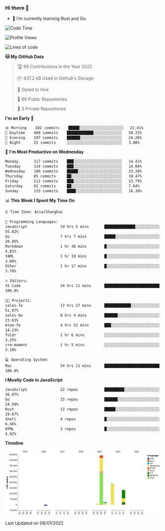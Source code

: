 ### Hi there 👋

- 🌱 I’m currently learning Rust and Go.

<!--START_SECTION:waka-->
![Code Time](http://img.shields.io/badge/Code%20Time-102%20hrs%2013%20mins-blue)

![Profile Views](http://img.shields.io/badge/Profile%20Views-2-blue)

![Lines of code](https://img.shields.io/badge/From%20Hello%20World%20I%27ve%20Written-793%20Thousand%20lines%20of%20code-blue)

**🐱 My GitHub Data** 

> 🏆 69 Contributions in the Year 2022
 > 
> 📦 437.2 kB Used in GitHub's Storage 
 > 
> 💼 Opted to Hire
 > 
> 📜 69 Public Repositories 
 > 
> 🔑 3 Private Repositories  
 > 
**I'm an Early 🐤** 

```text
🌞 Morning    182 commits    █████░░░░░░░░░░░░░░░░░░░░   22.41% 
🌆 Daytime    408 commits    ████████████░░░░░░░░░░░░░   50.25% 
🌃 Evening    197 commits    ██████░░░░░░░░░░░░░░░░░░░   24.26% 
🌙 Night      25 commits     ░░░░░░░░░░░░░░░░░░░░░░░░░   3.08%

```
📅 **I'm Most Productive on Wednesday** 

```text
Monday       117 commits    ███░░░░░░░░░░░░░░░░░░░░░░   14.41% 
Tuesday      114 commits    ███░░░░░░░░░░░░░░░░░░░░░░   14.04% 
Wednesday    189 commits    █████░░░░░░░░░░░░░░░░░░░░   23.28% 
Thursday     85 commits     ██░░░░░░░░░░░░░░░░░░░░░░░   10.47% 
Friday       112 commits    ███░░░░░░░░░░░░░░░░░░░░░░   13.79% 
Saturday     62 commits     ██░░░░░░░░░░░░░░░░░░░░░░░   7.64% 
Sunday       133 commits    ████░░░░░░░░░░░░░░░░░░░░░   16.38%

```


📊 **This Week I Spent My Time On** 

```text
⌚︎ Time Zone: Asia/Shanghai

💬 Programming Languages: 
JavaScript               19 hrs 5 mins       ██████████████░░░░░░░░░░░   55.82% 
Go                       7 hrs 7 mins        █████░░░░░░░░░░░░░░░░░░░░   20.85% 
Markdown                 1 hr 38 mins        █░░░░░░░░░░░░░░░░░░░░░░░░   4.81% 
YAML                     1 hr 19 mins        █░░░░░░░░░░░░░░░░░░░░░░░░   3.88% 
Other                    1 hr 17 mins        █░░░░░░░░░░░░░░░░░░░░░░░░   3.78%

🔥 Editors: 
VS Code                  34 hrs 11 mins      █████████████████████████   100.0%

🐱‍💻 Projects: 
sales-fe                 17 hrs 27 mins      ████████████░░░░░░░░░░░░░   51.07% 
sales-be                 8 hrs 4 mins        ██████░░░░░░░░░░░░░░░░░░░   23.63% 
btoe-fe                  4 hrs 52 mins       ███░░░░░░░░░░░░░░░░░░░░░░   14.23% 
foldr                    1 hr 6 mins         ░░░░░░░░░░░░░░░░░░░░░░░░░   3.25% 
crm-moment               1 hr 5 mins         ░░░░░░░░░░░░░░░░░░░░░░░░░   3.18%

💻 Operating System: 
Mac                      34 hrs 11 mins      █████████████████████████   100.0%

```

**I Mostly Code in JavaScript** 

```text
JavaScript               22 repos            █████████░░░░░░░░░░░░░░░░   36.07% 
Go                       15 repos            ██████░░░░░░░░░░░░░░░░░░░   24.59% 
Rust                     12 repos            █████░░░░░░░░░░░░░░░░░░░░   19.67% 
Shell                    4 repos             █░░░░░░░░░░░░░░░░░░░░░░░░   6.56% 
HTML                     3 repos             █░░░░░░░░░░░░░░░░░░░░░░░░   4.92%

```


**Timeline**

![Chart not found](https://raw.githubusercontent.com/elton/elton/main/charts/bar_graph.png) 


 Last Updated on 06/01/2022
<!--END_SECTION:waka-->

<!--
**elton/elton** is a ✨ _special_ ✨ repository because its `README.md` (this file) appears on your GitHub profile.

Here are some ideas to get you started:

- 🔭 I’m currently working on ...
- 🌱 I’m currently learning ...
- 👯 I’m looking to collaborate on ...
- 🤔 I’m looking for help with ...
- 💬 Ask me about ...
- 📫 How to reach me: ...
- 😄 Pronouns: ...
- ⚡ Fun fact: ...
-->
